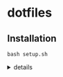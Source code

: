# dotfiles

## Installation

```
bash setup.sh
```

<details>
<summary>details</summary>

```
su -
# root
apt installl sudo
visudo

# user
sudo apt install git
mkdir -p $HOME/Repositories
git clone https://github.com/shokkunrf/dotfiles.git $HOME/dotfiles
cd $HOME/Repositories/dotfiles
bash setup.sh
```

</details>
